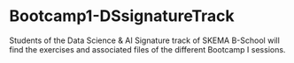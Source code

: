 # Bootcamp1-DSsignatureTrack
Students of the Data Science &amp; AI Signature track of SKEMA B-School will find the exercises and associated files of the different Bootcamp I sessions.
